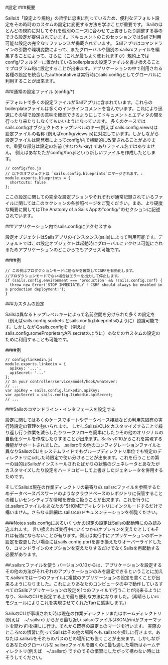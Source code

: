 #設定
###概要

Sailsは「設定より規約」の哲学に忠実に則っているため、便利なデフォルト設定をその時時のカスタムの設定に変更する方法を学ぶことが重要です。
Sailのほとんどの規約に対してそれを個別のニーズに合わせて上書きしたり調整する事のできる設定が提供されています。ドキュメントのこのセッションではSailで利用可能な設定の完全なリファレンスが掲載されています。
Sailアプリはコマンドラインの引数や環境変数によって、またグローバルや個別の.sailsrcファイルを編集することによって、さらに（これが最もよく使われますが）規約上ではconfig/フォルダーに置かれているboilerplateの設定ファイルを書き換えることでプログラム的に設定することが出来ます。アプリケーションの中で利用される各種の設定を統合したauthoratativeは実行時にsails.configとしてグローバルに利用することが出来ます。


###通常の設定ファイル (config/*)

デフォルトで多くの設定ファイルがSailアプリに含まれています。これらのboilerplateファイルは多くのインラインコメントを含んでいます。これにより迅速にその場で設定の意味を確認できるようにしてドキュメントとエディタの間を行ったり来たりしなくてもいいようになっています。
多くのケースではsails.configオブジェクトのトップレベルのキー(例えば sails.config.views)は
設定ファイルの名称 (例えばconfig/views.js)に対応しています。しかしながら設定ファイルは開発者によってconfig/内で横断的に改変されることがあります。重要な部分は設定の名前 (すなわち key) でありファイル名ではありません。
例えばあなたたがconfig/foo.jsという新しいファイルを作成したとします。

```
// config/foo.js
// 以下のオブジェクトは `sails.config.blueprints`にマージされます。:
module.exports.blueprints = {
  shortcuts: false
};
```

ここの設定に関しての完全な設定プションやそれぞれが通常記録されているファイルに関してはこのセクションの各参照ページをご覧ください。まあ、より硬度な概要に関してはThe Anatomy of a Sails Appの"config/"のセクションに記述されています。

###アプリケーション内でsails.configにアクセスする

設定オブジェクトはSailsアプリのインスタンス(sails)によって利用可能です。デフォルトではこの設定オブジェクトは起動時にグローバルにアクセス可能にされるためアプリケーションのどこからでもアクセス可能です。


####例

```
// この例はプロダクションモードに居るかを確認してCSRFを有効化します。
//プロダクションモードでない場合はエラーを出力して停止します。
if (sails.config.environment === 'production' && !sails.config.csrf) {
  throw new Error('STOP IMMEDIATELY ! CSRF should always be enabled in a production deployment!');
}
```

###カスタムの設定

Sailsは異なるトップレベルキーによって名前空間を分けられた多くの設定を（例えばsails.config.sockets とsails.config.blueprintsのように）認識可能です。しかしながらsails.configを（例えばsails.config.someProprietaryAPI.secretのように）あなたのカスタムの設定のために利用することも可能です。

####例

```
// config/linkedin.js
module.exports.linkedin = {
  apiKey: '...',
  apiSecret: '...'
};
// In your controller/service/model/hook/whatever:
// ...
var apiKey = sails.config.linkedin.apiKey;
var apiSecret = sails.config.linkedin.apiSecret;
// ...
````

###Sailsのコマンドライン・インタフェースを設定する

設定に関しては多くのケースでポートやデータベース接続などの利用先固有の実行時設定の管理を強いられます。
しかしSailsのCLIをカスタマイズすることで繰り返し行う作業を減らしたりワークフローを簡単にしたりその他のオリジナルの自動化ツールを作成したりすることが出来ます。Sails v0.10からこれを実現する機能がサポートされました。
.sailsrcその他のコンフィグレーションファイルと異なりSailsのCLIをシステムワイドでもグループディレクトリ単位でも特定のディレクトリにcdした時限定で使い分けることが出来ます。これを行うことの第一の目的はSailsがインストールされたばかりの状態のジェネレータとあなたがカスタマイズしたり設定をハードコピーして上書きしたジェネレータを併用するためです。

そしてSailsは現在の作業ディレクトリの最寄りの.sailsrcファイルを参照するためデータベースパスワードのようなクラウドベースのレポジトリに保管することの難しいセンシティブな情報を安全に扱うことが出来ます。これを行うには.sailsrcファイルをあなたの"$HOME"ディレクトリにインクルードするだけで構いません。さらなる詳細は.sailsrcのドキュメンテーションを御覧ください。


###Notes
sails.configにあるいくつかの規定の設定はSailsの起動時にのみ読み込まれます。
言い換えれば実行中にいくつかのオプションを変えたとしてもそれは有効にならないことが有ります。例えば実行中にアプリケーションのポート設定を変更したい場合にはsails.config.portを書き換えたりオーバーライドしたり、コマンドラインのオプションを変えたりするだけでなくSailsを再起動する必要があります。


##.sailsrcファイルを使う
バージョン0.10からは、アプリケーションを設定するその他の方法がそれぞれのアプリケーションのみを設定できるということに加えて.sailsrcでは一つのファイルに複数のアプリケーションの設定を書くことが出来るようになりました。これによりあなたのコンピュータの中で動作しているすべてのSailsアプリケーションの設定を1つのファイルで行うことが出来るようになり、SailsのCLIを設定する上で最も便利な方法になりました。(素晴らしいrcモジュールによりこれを実現させてくれたTarrに感謝します。)

SailsのCLIが事項された時は現在の作業ディレクトリまたはホームディレクトリ(例えば　~/.sailsrc) からから最も近い.salsrcファイル(JSONかiniかフォーマットを問わず)を探しに行き。それから既存の設定とのマージを行います。
実際のところrcの慣習に則ってSailsはその他の場所へも.sailsrcを探しに行きます。あなたは.sailsrcをそれらのパスのどの場所にも置くことが出来ます。しかしながらあなたのグローバルな.sailsrcファイルを置くのに最も適した場所はホームディレクトリ(例えば　~/.sailsrc) ですのでその慣習にしたがって構わない時にはそうしてください。
